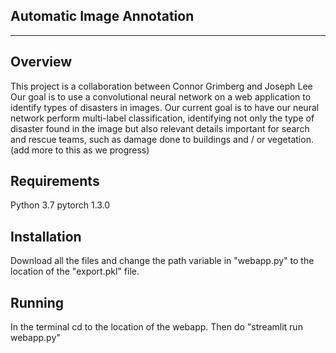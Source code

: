 Automatic Image Annotation
--------------------------
--------------------------


Overview
--------
This project is a collaboration between Connor Grimberg and Joseph Lee Our goal is to use a convolutional neural network on a web application to identify types of disasters in images. Our current goal is to have our neural network perform multi-label classification, identifying not only the type of disaster found in the image but also relevant details important for search and rescue teams, such as damage done to buildings and / or vegetation.(add more to this as we progress)


Requirements
------------

Python 3.7
pytorch 1.3.0


Installation
------------

Download all the files and change the path variable in "webapp.py" to the location of the "export.pkl" file.


Running
-------

In the terminal cd to the location of the webapp. Then do "streamlit run webapp.py"

